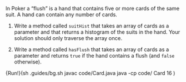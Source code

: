 In Poker a “flush” is a hand that contains five or more cards of the same suit. A hand can contain any number of cards.

1.  Write a method called `suitHist` that takes an array of cards as a parameter and that returns a histogram of the suits in the hand. Your solution should only traverse the array once.

1.  Write a method called `hasFlush` that takes an array of cards as a parameter and returns `true` if the hand contains a flush (and `false` otherwise).

{Run!}(sh .guides/bg.sh javac code/Card.java java -cp code/ Card 16 )
